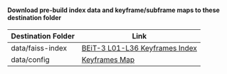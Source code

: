 #### Download pre-build index data and keyframe/subframe maps to these destination folder

| Destination Folder | Link |
|--------------------|------|
| data/faiss-index   | [BEiT-3 L01-L36 Keyframes Index](https://drive.google.com/file/d/...) |
| data/config        | [Keyframes Map](https://drive.google.com/file/d/...) |
